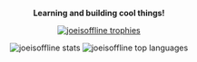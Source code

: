 <p align="center">
  <b>Learning and building cool things!</b><br>
</p>

<p align="center">
  <a href="https://github.com/ryo-ma/github-profile-trophy">
    <img src="https://github-profile-trophy.vercel.app/?username=joeisoffline&theme=darkhub" alt="joeisoffline trophies" />
  </a>
</p>

<p align="center">
  <img src="https://github-readme-stats.vercel.app/api?username=joeisoffline&show_icons=true&locale=en&theme=dark" alt="joeisoffline stats" />
  <img src="https://github-readme-stats.vercel.app/api/top-langs?username=joeisoffline&show_icons=true&locale=en&layout=compact&theme=dark" alt="joeisoffline top languages" />
</p>
